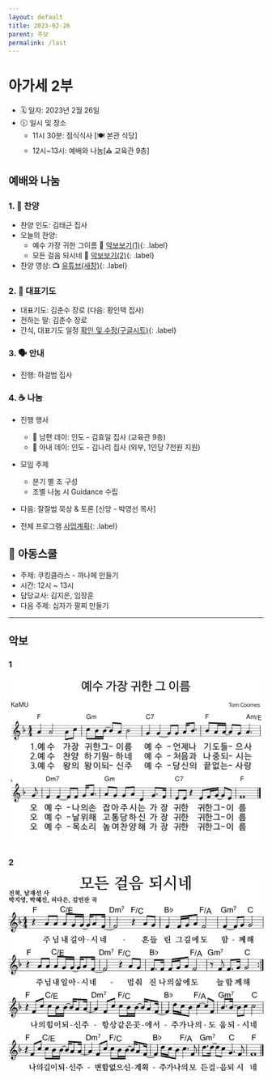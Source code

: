 ```yaml
---
layout: default
title: 2023-02-26
parent: 주보
permalink: /last
---
```


# 아가세 2부
- 🗓️ 일자: 2023년 2월 26일
- 🕦 일시 및 장소
  -  11시 30분: 점식식사 [🍽️ 본관 식당]
  -  12시~13시: 예배와 나눔[⛪ 교육관 9층]

## 예배와 나눔

### 1. 🎤 찬양
- 찬양 인도: 김태근 집사
- 오늘의 찬양:
  - 예수 가장 귀한 그이름  🎵 [악보보기(1)](#1){: .label}
  - 모든 걸음 되시네 🎵 [악보보기(2)](#2){: .label}
- 찬양 영상: 📺 [유튜브(새창)](https://www.youtube.com/playlist?list=PLb8xb_lIoJ_HK2A0LogV1LJuPCdc6u5QD){: .label}

### 2. 🙏 대표기도
- 대표기도: 김춘수 장로 (다음: 황인택 집사)
- 전하는 말: 김춘수 장로
- 간식, 대표기도 일정 [확인 및 수정(구글시트)](https://docs.google.com/spreadsheets/d/1lbI19_aBxfNdhaPLaUOwoYV0HYdjHeSiXNjnpaHt0dw/edit?usp=sharing){: .label}

### 3. 🗣️ 안내
- 진행: 하걸범 집사

### 4. ☕ 나눔
- 진행 행사
  - 👨 남편 데이: 인도 - 김효일 집사 (교육관 9층)
  - 👩 아내 데이: 인도 - 김나리 집사 (외부, 1인당 7천원 지원)

- 모임  주제
  - 분기 별 조 구성
  - 조별 나눔 시 Guidance 수립

- 다음: 잘잘법 묵상 & 토론 [신앙 - 박영선 목사]
- 전체 프로그램 [사업계획](schedule){: .label}

## 🏫 아동스쿨
- 주제: 쿠킹클라스 - 까나페 만들기
- 시간: 12시 ~ 13시
- 담당교사: 김지은, 임장훈
- 다음 주제: 십자가 팔찌 만들기

---

## 악보

### 1
![](attachments/2023-02-26_1.png)

### 2
![](attachments/2023-02-26_2.png)

